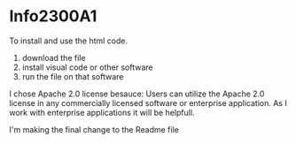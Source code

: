 # Info2300A1

To install and use the html code.
1. download the file 
2. install visual code or other software
3. run the file on that software


I chose Apache 2.0 license besauce:
Users can utilize the Apache 2.0 license in any commercially licensed software or enterprise application. As I work with enterprise applications it will be helpfull.


I'm making the final change to the Readme file
